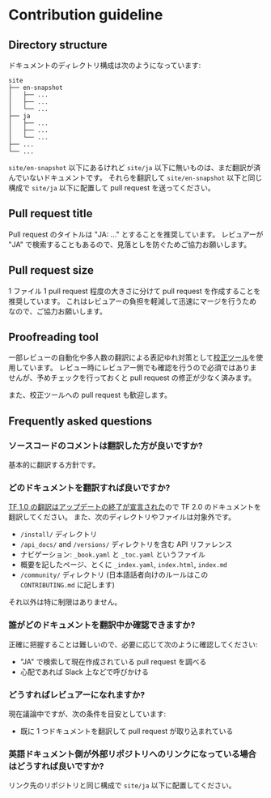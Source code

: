# Contribution guideline

## Directory structure

ドキュメントのディレクトリ構成は次のようになっています:

```
site
├── en-snapshot
│   ├── ...
│   ├── ...
│   └── ...
├── ja
│   ├── ...
│   ├── ...
│   └── ...
├── ...
└── ...
```

`site/en-snapshot` 以下にあるけれど `site/ja` 以下に無いものは、まだ翻訳が済んでいないドキュメントです。
それらを翻訳して `site/en-snapshot` 以下と同じ構成で `site/ja` 以下に配置して pull request を送ってください。

## Pull request title

Pull request のタイトルは "JA: ..." とすることを推奨しています。
レビュアーが "JA" で検索することもあるので、見落としを防ぐためご協力お願いします。

## Pull request size

1 ファイル 1 pull request 程度の大きさに分けて pull request を作成することを推奨しています。
これはレビュアーの負担を軽減して迅速にマージを行うためなので、ご協力お願いします。

## Proofreading tool

一部レビューの自動化や多人数の翻訳による表記ゆれ対策として[校正ツール](https://github.com/tfug/proofreading)を使用しています。
レビュー時にレビュアー側でも確認を行うので必須ではありませんが、予めチェックを行っておくと pull request の修正が少なく済みます。

また、校正ツールへの pull request も歓迎します。

## Frequently asked questions

### ソースコードのコメントは翻訳した方が良いですか?

基本的に翻訳する方針です。

### どのドキュメントを翻訳すれば良いですか?

[TF 1.0 の翻訳はアップデートの終了が宣言された](https://groups.google.com/a/tensorflow.org/forum/#!msg/docs/vO0gQnEXcSM/YK_ybv7tBQAJ)ので TF 2.0 のドキュメントを翻訳してください。
また、次のディレクトリやファイルは対象外です。

* `/install/` ディレクトリ
* `/api_docs/` and `/versions/` ディレクトリを含む API リファレンス
* ナビゲーション: `_book.yaml` と `_toc.yaml` というファイル
* 概要を記したページ、とくに `_index.yaml`, `index.html`, `index.md`
* `/community/` ディレクトリ (日本語話者向けのルールはこの `CONTRIBUTING.md` に記します) 

それ以外は特に制限はありません。

### 誰がどのドキュメントを翻訳中か確認できますか?

正確に把握することは難しいので、必要に応じて次のように確認してください:

* "JA" で検索して現在作成されている pull request を調べる
* 心配であれば Slack 上などで呼びかける

### どうすればレビュアーになれますか?

現在議論中ですが、次の条件を目安としています:

* 既に 1 つドキュメントを翻訳して pull request が取り込まれている

### 英語ドキュメント側が外部リポジトリへのリンクになっている場合はどうすれば良いですか?

リンク先のリポジトリと同じ構成で `site/ja` 以下に配置してください。
